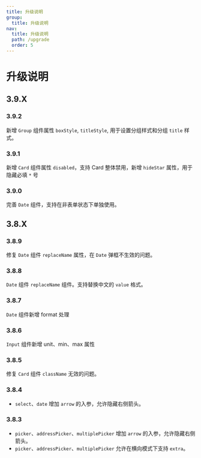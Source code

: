 ```yaml
---
title: 升级说明
group:
  title: 升级说明
nav:
  title: 升级说明
  path: /upgrade
  order: 5
---
```


# 升级说明

## 3.9.X

### 3.9.2

新增 `Group` 组件属性 `boxStyle`, `titleStyle`, 用于设置分组样式和分组 `title` 样式。

### 3.9.1

新增 `Card` 组件属性 `disabled`，支持 Card 整体禁用，新增 `hideStar` 属性，用于隐藏必填 `*` 号

### 3.9.0

完善 `Date` 组件，支持在非表单状态下单独使用。

## 3.8.X

### 3.8.9

修复 `Date` 组件 `replaceName` 属性，在 `Date` 弹框不生效的问题。

### 3.8.8

`Date` 组件 `replaceName` 组件。支持替换中文的 `value` 格式。

### 3.8.7

`Date` 组件新增 format 处理

### 3.8.6

`Input` 组件新增 unit、min、max 属性

### 3.8.5

修复 `Card` 组件 `className` 无效的问题。

### 3.8.4

- `select`、`date` 增加 `arrow` 的入参，允许隐藏右侧箭头。

### 3.8.3

- `picker`、`addressPicker`、`multiplePicker` 增加 `arrow` 的入参，允许隐藏右侧箭头。
- `picker`、`addressPicker`、`multiplePicker` 允许在横向模式下支持 `extra`。
